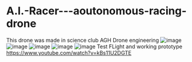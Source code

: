 # A.I.-Racer---aoutonomous-racing-drone
This drone was made in science club AGH Drone engineering
![image](https://user-images.githubusercontent.com/53048230/134536327-ee0fe3f7-e8f4-43df-bca4-1517253eb824.png)
![image](https://user-images.githubusercontent.com/53048230/134537077-43234ad1-adfc-450b-ba5c-085216529109.png)
![image](https://user-images.githubusercontent.com/53048230/134537106-9849de0d-d753-48d5-b753-eea07d768dde.png)
![image](https://user-images.githubusercontent.com/53048230/134537137-47a28126-3c93-4ed4-b3d8-6ef9e9d42e99.png)
![image](https://user-images.githubusercontent.com/53048230/134537176-fbfba671-c163-4274-ae9a-a61acaed13ff.png)
Test FLight and working prototype
https://www.youtube.com/watch?v=kBs11U2DGTE
